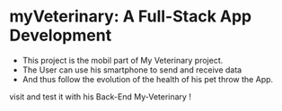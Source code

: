 # myVeterinary: A Full-Stack App Development

- This project is the mobil part of My Veterinary project.
- The User can use his smartphone to send and receive data 
- And thus follow the evolution of the health of his pet throw the App.


visit and test it with his Back-End My-Veterinary !
